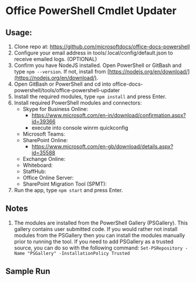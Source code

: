 # Office PowerShell Cmdlet Updater

## Usage:
1. Clone repo at: https://github.com/microsoftdocs/office-docs-powershell
2. Configure your email address in tools/.local/config/default.json to receive emailed logs. (OPTIONAL)
3. Confirm you have NodeJS installed.
    Open PowerShell or GitBash and type `npm --version`.
    If not, install from [https://nodejs.org/en/download/](https://nodejs.org/en/download/).
4. Open GitBash or PowerShell and cd into office-docs-powershell/tools/office-powershell-updater
5. Install the required modules, type `npm install` and press Enter.
6. Install required PowerShell modules and connectors:
    - Skype for Business Online:
       - https://www.microsoft.com/en-in/download/confirmation.aspx?id=39366
       - execute into console winrm quickconfig
    - Microsoft Teams:
    - SharePoint Online:
       - https://www.microsoft.com/en-gb/download/details.aspx?id=35588
    - Exchange Online:
    - Whiteboard:
    - StaffHub:
    - Office Online Server:
    - SharePoint Migration Tool (SPMT):
7. Run the app, type `npm start` and press Enter.

## Notes
1. The modules are installed from the PowerShell Gallery (PSGallery).
    This gallery contains user submitted code.
    If you would rather not install modules from the PSGallery then you can install the modules manually prior to running the tool.
    If you need to add PSGallery as a trusted source, you can do so with the following command:
    `Set-PSRepository -Name "PSGallery" -InstallationPolicy Trusted`

## Sample Run
